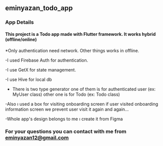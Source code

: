 ## eminyazan_todo_app

### App Details

#### This project is a Todo app made with Flutter framework. It works hybrid (offline/online)

*Only authentication need network. Other things works in offline.

-I used Firebase Auth for authentication.

-I use GetX for state management.

-I use Hive for local db 

- There is two type generator one of them is for authenticated user (ex: MyUser class)
other one is for Todo (ex: Todo class)

-Also ı used a box for visiting onboarding screen if user visited onboarding information screen we prevent user visit it again and again...

-Whole app's design belongs to me ı create it from Figma


### For your questions you can contact with me from eminyazan12@gmail.com




